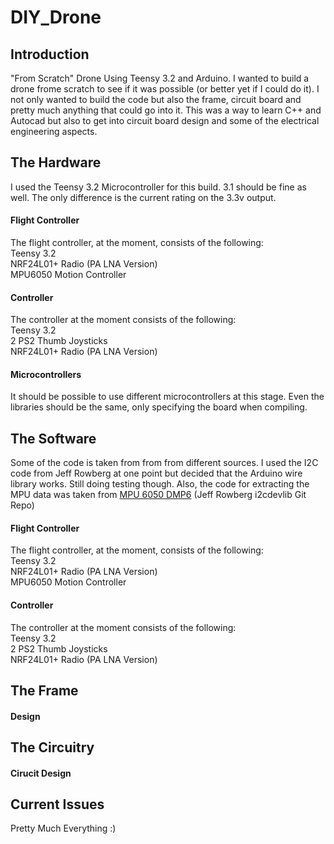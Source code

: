 # DIY_Drone
<h2>Introduction</h2>
"From Scratch" Drone Using Teensy 3.2 and Arduino.
I wanted to build a drone frome scratch to see if it was possible (or better yet if I could do it). I not only 
wanted to build the code but also the frame, circuit board and pretty much anything that could go into it. 
This was a way to learn C++ and Autocad but also to get into circuit board design and some of the electrical engineering aspects.
<h2>The Hardware</h2>
I used the Teensy 3.2 Microcontroller for this build. 3.1 should be fine as well. The only difference is the current rating on the 3.3v output.

<h4>Flight Controller</h4>
The flight controller, at the moment, consists of the following:<br>
Teensy 3.2<br>
NRF24L01+ Radio (PA LNA Version)<br>
MPU6050 Motion Controller<br>
<h4>Controller</h4>
The controller at the moment consists of the following:<br>
Teensy 3.2<br>
2 PS2 Thumb Joysticks<br>
NRF24L01+ Radio (PA LNA Version)<br>
<h4>Microcontrollers</h4>
It should be possible to use different microcontrollers at this stage. Even the libraries should be the same, only specifying the board when compiling. 
<h2>The Software</h2>
Some of the code is taken from  from from different sources. I used the I2C code from Jeff Rowberg at one point but decided that the Arduino wire library works. Still doing testing though.
Also, the code for extracting the MPU data was taken from
<a href="https://github.com/jrowberg/i2cdevlib/tree/master/Arduino/MPU6050/examples/MPU6050_DMP6"> MPU 6050 DMP6</a> (Jeff Rowberg i2cdevlib Git Repo)
<h4>Flight Controller</h4>
The flight controller, at the moment, consists of the following:<br>
Teensy 3.2<br>
NRF24L01+ Radio (PA LNA Version)<br>
MPU6050 Motion Controller<br>

<h4>Controller</h4>
The controller at the moment consists of the following:<br>
Teensy 3.2<br>
2 PS2 Thumb Joysticks<br>
NRF24L01+ Radio (PA LNA Version)<br>
<h2>The Frame</h2>
<h4>Design</h4>
<h2>The Circuitry</h2>
<h4>Cirucit Design</h4>
<h2>Current Issues</h2>
Pretty Much Everything :)
